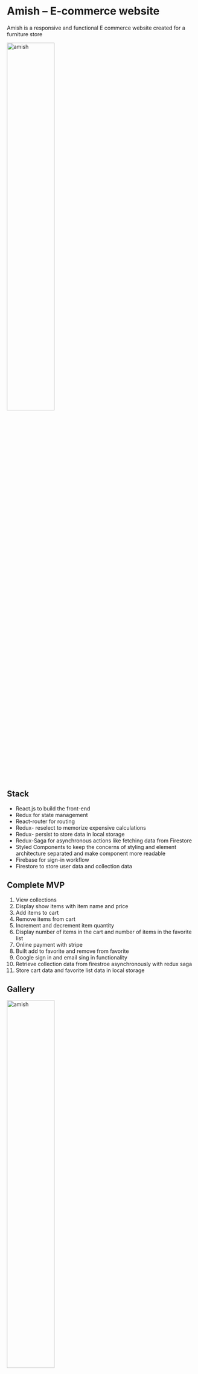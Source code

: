# Amish – E-commerce website 

Amish is a responsive and functional E commerce website created for a furniture store

<img src="https://user-images.githubusercontent.com/68109485/143798882-f03a0e05-9e3b-4c0a-9532-09986ddd67bd.jpg" alt="amish" border="0" width="50%">

## Stack

- React.js to build the front-end
- Redux for state management 
- React-router for routing 
- Redux- reselect to memorize expensive calculations 
- Redux- persist to store data in local storage
- Redux-Saga for asynchronous actions like fetching data from Firestore
- Styled Components to keep the concerns of styling and element architecture separated and make component more readable
- Firebase for sign-in workflow 
- Firestore to store user data and collection data


## Complete MVP
1.	View collections 
2.	Display show items with item name and price
3.	Add items to cart
4.	Remove items from cart
5.	Increment and decrement item quantity
6.	Display number of items in the cart and number of items in the favorite list 
7.	Online payment with stripe
8.	Built add to favorite and remove from favorite
9.	Google sign in and email sing in functionality 
10.	Retrieve collection data from firestroe asynchronously with redux saga 
11.	Store cart data and favorite list data in local storage  

## Gallery
<img src="https://user-images.githubusercontent.com/68109485/143798881-abec948c-24f1-432c-9a92-fc465dfcb67a.jpg" alt="amish" border="0" width="50%">
<img src="https://user-images.githubusercontent.com/68109485/143798884-7b17bb91-f479-4473-9d68-0fca2f02dca3.jpg" alt="amish" border="0" width="50%">
<img src="https://user-images.githubusercontent.com/68109485/143798880-c326ca43-7962-4f71-ab92-19f823e0ad4b.jpg" alt="amish" border="0" width="50%">
<img src="https://user-images.githubusercontent.com/68109485/143798886-daf4c1d8-efb9-4fc5-85e2-8dc1aa21707a.jpg" alt="amish" border="0" width="50%">

